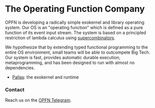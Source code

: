 # **The Operating Function Company**

OPFN is developing a radically simple exokernel and library operating system. Our OS is an "operating function" which is defined as a pure function of its event input stream. The system is based on a principled restriction of lambda calculus using [supercombinators](https://dl.acm.org/doi/10.1145/800068.802129).

We hypothesize that by extending typed functional programming to the entire OS environment, small teams will be able to outcompete Big Tech. Our system is fast, provides automatic durable execution, metaprogramming, and has been designed to run with almost no dependencies.

- [Pallas](): the exokernel and runtime


### Contact

Reach us on the [OPFN Telegram](https://t.me/+ezu3AhS5JeJkZTNh).
